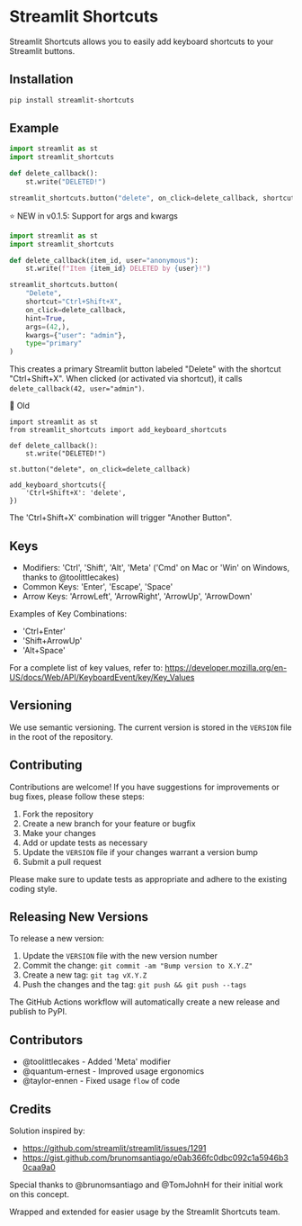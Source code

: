 
# Streamlit Shortcuts

Streamlit Shortcuts allows you to easily add keyboard shortcuts to your Streamlit buttons.

## Installation

```bash
pip install streamlit-shortcuts
```

## Example

```python
import streamlit as st
import streamlit_shortcuts

def delete_callback():
    st.write("DELETED!")

streamlit_shortcuts.button("delete", on_click=delete_callback, shortcut="Ctrl+Shift+X", hint=True)
```

⭐ NEW in v0.1.5: Support for args and kwargs
```python
import streamlit as st
import streamlit_shortcuts

def delete_callback(item_id, user="anonymous"):
    st.write(f"Item {item_id} DELETED by {user}!")

streamlit_shortcuts.button(
    "Delete",
    shortcut="Ctrl+Shift+X",
    on_click=delete_callback,
    hint=True,
    args=(42,),
    kwargs={"user": "admin"},
    type="primary"
)
```

This creates a primary Streamlit button labeled "Delete" with the shortcut "Ctrl+Shift+X".
When clicked (or activated via shortcut), it calls `delete_callback(42, user="admin")`.

🥱 Old 
```
import streamlit as st
from streamlit_shortcuts import add_keyboard_shortcuts

def delete_callback():
    st.write("DELETED!")

st.button("delete", on_click=delete_callback)

add_keyboard_shortcuts({
    'Ctrl+Shift+X': 'delete',
})
```

The 'Ctrl+Shift+X' combination will trigger "Another Button".

## Keys
- Modifiers: 'Ctrl', 'Shift', 'Alt', 'Meta' ('Cmd' on Mac or 'Win' on Windows, thanks to @toolittlecakes)  
- Common Keys: 'Enter', 'Escape', 'Space'
- Arrow Keys: 'ArrowLeft', 'ArrowRight', 'ArrowUp', 'ArrowDown'

Examples of Key Combinations:
- 'Ctrl+Enter'
- 'Shift+ArrowUp'
- 'Alt+Space'

For a complete list of key values, refer to:
https://developer.mozilla.org/en-US/docs/Web/API/KeyboardEvent/key/Key_Values


## Versioning

We use semantic versioning. The current version is stored in the `VERSION` file in the root of the repository.

## Contributing

Contributions are welcome! If you have suggestions for improvements or bug fixes, please follow these steps:

1. Fork the repository
2. Create a new branch for your feature or bugfix
3. Make your changes
4. Add or update tests as necessary
5. Update the `VERSION` file if your changes warrant a version bump
6. Submit a pull request

Please make sure to update tests as appropriate and adhere to the existing coding style.

## Releasing New Versions

To release a new version:

1. Update the `VERSION` file with the new version number
2. Commit the change: `git commit -am "Bump version to X.Y.Z"`
3. Create a new tag: `git tag vX.Y.Z`
4. Push the changes and the tag: `git push && git push --tags`

The GitHub Actions workflow will automatically create a new release and publish to PyPI.

## Contributors
- @toolittlecakes - Added 'Meta' modifier
- @quantum-ernest - Improved usage ergonomics
- @taylor-ennen - Fixed usage `flow` of code

## Credits
Solution inspired by:
- https://github.com/streamlit/streamlit/issues/1291
- https://gist.github.com/brunomsantiago/e0ab366fc0dbc092c1a5946b30caa9a0

Special thanks to @brunomsantiago and @TomJohnH for their initial work on this concept.

Wrapped and extended for easier usage by the Streamlit Shortcuts team.
